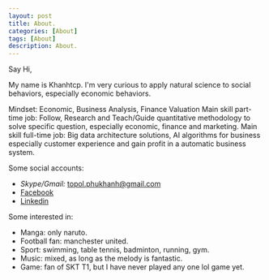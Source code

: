 ```yaml
---
layout: post
title: About.
categories: [About]
tags: [About]
description: About.
--- 
```


Say Hi,


My name is Khanhtcp. I'm very curious to apply natural science to social behaviors, especially economic behaviors.

Mindset: Economic, Business Analysis, Finance Valuation
Main skill part-time job: Follow, Research and Teach/Guide quantitative methodology to solve specific question, especially economic, finance and marketing.
Main skill full-time job: Big data architecture solutions, AI algorithms for business especially customer experience and gain profit in a automatic business system.


Some social accounts:

- *Skype/Gmail:* topol.phukhanh@gmail.com
- [Facebook](https://www.facebook.com/trancongphukhanh)
- [Linkedin](https://www.linkedin.com/in/trancongphukhanh/)


Some interested in:
- Manga: only naruto.
- Football fan: manchester united.
- Sport: swimming, table tennis, badminton, running, gym.
- Music: mixed, as long as the melody is fantastic.
- Game: fan of SKT T1, but I have never played any one lol game yet.



